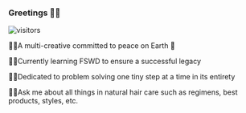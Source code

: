 ### Greetings 👋🏽

![visitors](https://visitor-badge.glitch.me/badge?page_id=page.id)

<!--
**anickacodes/anickacodes** is a ✨ _special_ ✨ repository because its `README.md` (this file) appears on your GitHub profile.

Here are some ideas to get you started:

- 🔭 I’m currently working on ...
- 🌱 I’m currently learning ...
- 👯 I’m looking to collaborate on ...
- 🤔 I’m looking for help with ...
- 💬 Ask me about ...
- 📫 How to reach me: ...
- 😄 Pronouns: ...
- ⚡ Fun fact: ...
-->

🫶🏽A multi-creative committed to peace on Earth 🫠

🫶🏽Currently learning FSWD to ensure a successful legacy

🫶🏽Dedicated to problem solving one tiny step at a time in its entirety

🫶🏽Ask me about all things in natural hair care such as regimens, best products, styles, etc.
